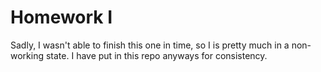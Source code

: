 # Homework I

Sadly, I wasn't able to finish this one in time, so I is pretty much in
a non-working state. I have put in this repo anyways for consistency.

